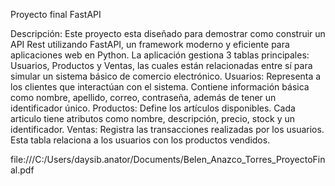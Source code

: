 Proyecto final FastAPI

Descripción:
Este proyecto esta diseñado para demostrar como construir un API Rest utilizando FastAPI, un framework moderno y eficiente para aplicaciones web en Python.
La aplicación gestiona 3 tablas principales: Usuarios, Productos y Ventas, las cuales están relacionadas entre sí para simular un sistema básico de comercio electrónico.
Usuarios:
Representa a los clientes que interactúan con el sistema. Contiene información básica como nombre, apellido, correo, contraseña, además de tener un identificador único.
Productos:
Define los artículos disponibles. Cada articulo tiene atributos como nombre, descripción, precio, stock y un identificador.
Ventas:
Registra las transacciones realizadas por los usuarios. Esta tabla relaciona a los usuarios con los productos vendidos.

file:///C:/Users/daysib.anator/Documents/Belen_Anazco_Torres_ProyectoFinal.pdf
